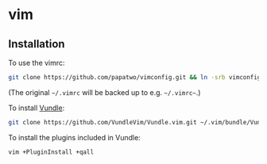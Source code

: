 # vim

## Installation

To use the vimrc:

```sh
git clone https://github.com/papatwo/vimconfig.git && ln -srb vimconfig/.vimrc ~
```

(The original `~/.vimrc` will be backed up to e.g. `~/.vimrc~`.)

To install [Vundle](https://github.com/VundleVim/Vundle.vim):

```sh
git clone https://github.com/VundleVim/Vundle.vim.git ~/.vim/bundle/Vundle.vim
```

To install the plugins included in Vundle:

```sh
vim +PluginInstall +qall
```
